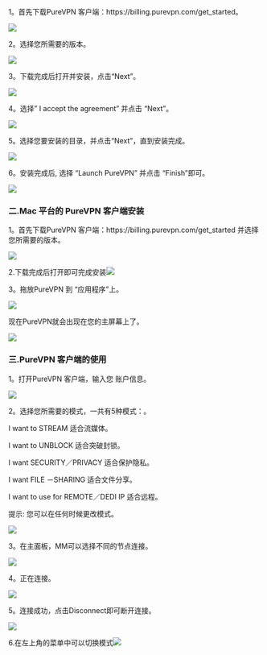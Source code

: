 <p>1。首先下载PureVPN 客户端：https://billing.purevpn.com/get_started。</p>
<p>
	<img src="https://raw.githubusercontent.com/greatfire/cc/master/z/img/guides/image25.png">
</p>
<p>2。选择您所需要的版本。</p>
<p>
	<img src="https://raw.githubusercontent.com/greatfire/cc/master/z/img/guides/image18.png">
</p>
<p>3。下载完成后打开并安装，点击“Next”。</p>
<p>
	<img src="https://raw.githubusercontent.com/greatfire/cc/master/z/img/guides/image10.png">
</p>
<p>4。选择” I accept the agreement” 并点击 “Next”。</p>
<p>
	<img src="https://raw.githubusercontent.com/greatfire/cc/master/z/img/guides/image36.png">
</p>
<p>5。选择您要安装的目录，并点击“Next”，直到安装完成。</p>
<p>
	<img src="https://raw.githubusercontent.com/greatfire/cc/master/z/img/guides/image29.png">
</p>
<p>6。安装完成后, 选择 “Launch PureVPN” 并点击 “Finish”即可。</p>
<p>
	<img src="https://raw.githubusercontent.com/greatfire/cc/master/z/img/guides/image53.png">
</p>
<h3>二.Mac 平台的 PureVPN 客户端安装</h3>
<p>1。首先下载PureVPN 客户端：https://billing.purevpn.com/get_started 并选择您所需要的版本。</p>
<p>
	<img src="https://raw.githubusercontent.com/greatfire/cc/master/z/img/guides/image44.png">
</p>
<p>
	2.下载完成后打开即可完成安装<img src="https://raw.githubusercontent.com/greatfire/cc/master/z/img/guides/image22.png">
</p>
<p>3。拖放PureVPN 到 “应用程序”上。</p>
<p>
	<img src="https://raw.githubusercontent.com/greatfire/cc/master/z/img/guides/image28.png">
</p>
<p>现在PureVPN就会出现在您的主屏幕上了。</p>
<p>
	<img src="https://raw.githubusercontent.com/greatfire/cc/master/z/img/guides/image46.png">
</p>
<h3>三.PureVPN 客户端的使用</h3>
<p>1。打开PureVPN 客户端，输入您 账户信息。</p>
<p>
	<img src="https://raw.githubusercontent.com/greatfire/cc/master/z/img/guides/image37.png">
</p>
<p>2。选择您所需要的模式，一共有5种模式：。</p>
<p>I want to STREAM 适合流媒体。</p>
<p>I want to UNBLOCK 适合突破封锁。</p>
<p>I want SECURITY／PRIVACY 适合保护隐私。</p>
<p>I want FILE －SHARING 适合文件分享。</p>
<p>I want to use for REMOTE／DEDI IP 适合远程。</p>
<p>提示: 您可以在任何时候更改模式。</p>
<p>
	<img src="https://raw.githubusercontent.com/greatfire/cc/master/z/img/guides/image41.png">
</p>
<p>3。在主面板，MM可以选择不同的节点连接。</p>
<p>
	<img src="https://raw.githubusercontent.com/greatfire/cc/master/z/img/guides/image05.png">
</p>
<p>4。正在连接。</p>
<p>
	<img src="https://raw.githubusercontent.com/greatfire/cc/master/z/img/guides/image42.png">
</p>
<p>5。连接成功，点击Disconnect即可断开连接。</p>
<p>
	<img src="https://raw.githubusercontent.com/greatfire/cc/master/z/img/guides/image07.png">
</p>
<p>
	6.在左上角的菜单中可以切换模式<img src="https://raw.githubusercontent.com/greatfire/cc/master/z/img/guides/image15.png">
</p>